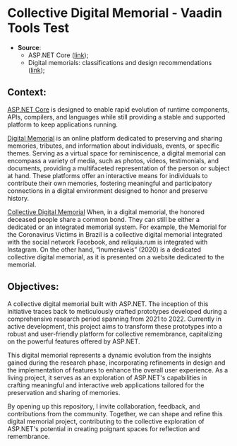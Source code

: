 # Collective Digital Memorial - Vaadin Tools Test

- **Source**:
  - ASP.NET Core ([link](https://dotnet.microsoft.com/apps/aspnet));
  - Digital memorials: classifications and design recommendations ([link](https://sol.sbc.org.br/journals/index.php/jis/article/view/2567));

## **Context:**
[ASP.NET Core](https://dotnet.microsoft.com/apps/aspnet) is designed to enable rapid evolution of runtime components, APIs, compilers, and languages while still providing a stable and supported platform to keep applications running.

[Digital Memorial](https://sol.sbc.org.br/journals/index.php/jis/article/view/2567) is an online platform dedicated to preserving and sharing memories, tributes, and information about individuals, events, or specific themes. Serving as a virtual space for reminiscence, a digital memorial can encompass a variety of media, such as photos, videos, testimonials, and documents, providing a multifaceted representation of the person or subject at hand. These platforms offer an interactive means for individuals to contribute their own memories, fostering meaningful and participatory connections in a digital environment designed to honor and preserve history.

[Collective Digital Memorial](https://sol.sbc.org.br/journals/index.php/jis/article/view/2567) When, in a digital memorial, the honored deceased people share a common bond. They can still be either a dedicated or an integrated memorial system. For example, the Memorial for the Coronavirus Victims in Brazil is a collective digital memorial integrated with the social network Facebook, and relíquia.rum is integrated with Instagram. On the other hand, “Inumeráveis” (2020) is a dedicated collective digital memorial, as it is presented on a website dedicated to the memorial.


## **Objectives:**
A collective digital memorial built with ASP.NET. The inception of this initiative traces back to meticulously crafted prototypes developed during a comprehensive research period spanning from 2021 to 2022. Currently in active development, this project aims to transform these prototypes into a robust and user-friendly platform for collective remembrance, capitalizing on the powerful features offered by ASP.NET.

This digital memorial represents a dynamic evolution from the insights gained during the research phase, incorporating refinements in design and the implementation of features to enhance the overall user experience. As a living project, it serves as an exploration of ASP.NET's capabilities in crafting meaningful and interactive web applications tailored for the preservation and sharing of memories.

By opening up this repository, I invite collaboration, feedback, and contributions from the community. Together, we can shape and refine this digital memorial project, contributing to the collective exploration of ASP.NET's potential in creating poignant spaces for reflection and remembrance.

